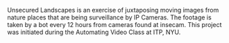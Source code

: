 Unsecured Landscapes is an exercise of juxtaposing moving images from nature places that are being surveillance by IP Cameras. The footage is taken by a bot every 12 hours from cameras found at insecam. This project was initiated during the Automating Video Class at ITP, NYU.
